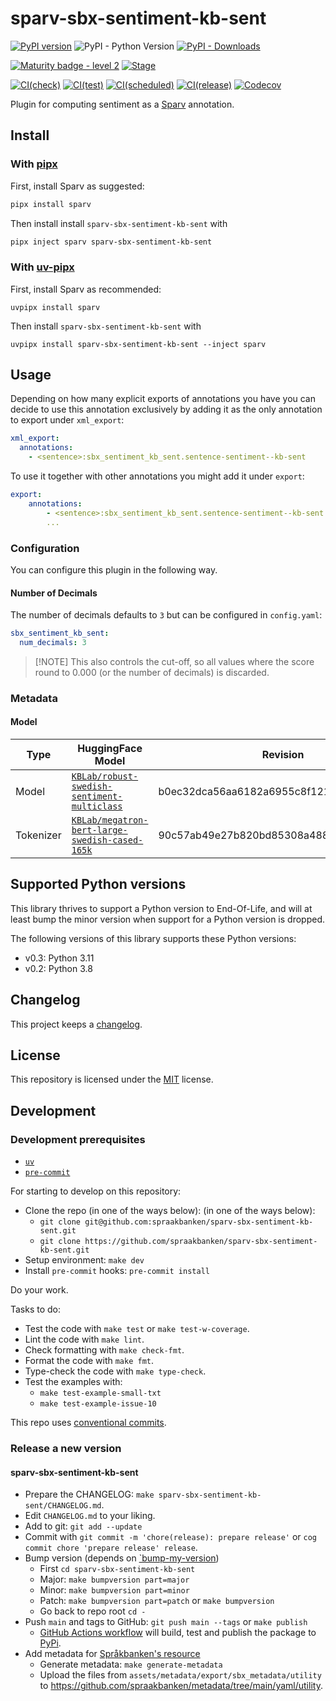# sparv-sbx-sentiment-kb-sent

[![PyPI version](https://badge.fury.io/py/sparv-sbx-sentiment-kb-sent.svg)](https://pypi.org/project/sparv-sbx-sentiment-kb-sent)
![PyPI - Python Version](https://img.shields.io/pypi/pyversions/sparv-sbx-sentiment-kb-sent)
[![PyPI - Downloads](https://img.shields.io/pypi/dm/sparv-sbx-sentiment-kb-sent)](https://pypi.org/project/sparv-sbx-sentiment-kb-sent/)

[![Maturity badge - level 2](https://img.shields.io/badge/Maturity-Level%202%20--%20First%20Release-yellowgreen.svg)](https://github.com/spraakbanken/getting-started/blob/main/scorecard.md)
[![Stage](https://img.shields.io/pypi/status/sparv-sbx-sentiment-kb-sent)](https://pypi.org/project/sparv-sbx-sentiment-kb-sent/)

[![CI(check)](https://github.com/spraakbanken/sparv-sbx-sentiment-kb-sent/actions/workflows/check.yml/badge.svg)](https://github.com/spraakbanken/sparv-sbx-sentiment-kb-sent/actions/workflows/check.yml)
[![CI(test)](https://github.com/spraakbanken/sparv-sbx-sentiment-kb-sent/actions/workflows/test.yml/badge.svg)](https://github.com/spraakbanken/sparv-sbx-sentiment-kb-sent/actions/workflows/test.yml)
[![CI(scheduled)](https://github.com/spraakbanken/sparv-sbx-sentiment-kb-sent/actions/workflows/scheduled.yml/badge.svg)](https://github.com/spraakbanken/sparv-sbx-sentiment-kb-sent/actions/workflows/scheduled.yml)
[![CI(release)](https://github.com/spraakbanken/sparv-sbx-sentiment-kb-sent/actions/workflows/release-sentence-sentiment-kb-sent.yml/badge.svg)](https://github.com/spraakbanken/sparv-sbx-sentiment-kb-sent/actions/workflows/release-sentence-sentiment-kb-sent.yml)
[![Codecov](https://codecov.io/gh/spraakbanken/sparv-sbx-sentiment-kb-sent/coverage.svg)](https://codecov.io/gh/spraakbanken/sparv-sbx-sentiment-kb-sent)

Plugin for computing sentiment as a [Sparv](https://github.com/spraakbanken/sparv) annotation.

## Install

### With [pipx](https://pipx.pypa.io/latest/)

First, install Sparv as suggested:

```bash
pipx install sparv
```

Then install install `sparv-sbx-sentiment-kb-sent` with

```bash
pipx inject sparv sparv-sbx-sentiment-kb-sent
```

### With [uv-pipx](https://github.com/pytgaen/uv-pipx)

First, install Sparv as recommended:

```shell
uvpipx install sparv
```

Then install `sparv-sbx-sentiment-kb-sent` with

```shell
uvpipx install sparv-sbx-sentiment-kb-sent --inject sparv
```

## Usage

Depending on how many explicit exports of annotations you have you can decide to use this
annotation exclusively by adding it as the only annotation to export under `xml_export`:

```yaml
xml_export:
  annotations:
    - <sentence>:sbx_sentiment_kb_sent.sentence-sentiment--kb-sent
```

To use it together with other annotations you might add it under `export`:

```yaml
export:
    annotations:
        - <sentence>:sbx_sentiment_kb_sent.sentence-sentiment--kb-sent
        ...
```

### Configuration

You can configure this plugin in the following way.

#### Number of Decimals

The number of decimals defaults to `3` but can be configured in `config.yaml`:

```yaml
sbx_sentiment_kb_sent:
  num_decimals: 3
```

> [!NOTE] This also controls the cut-off, so all values where the score round to 0.000 (or the number of decimals) is discarded.

### Metadata

#### Model

| Type      | HuggingFace Model                                                                                                     | Revision                                 |
| --------- | --------------------------------------------------------------------------------------------------------------------- | ---------------------------------------- |
| Model     | [`KBLab/robust-swedish-sentiment-multiclass`](https://huggingface.co/KBLab/robust-swedish-sentiment-multiclass)       | b0ec32dca56aa6182a6955c8f12129bbcbc7fdbd |
| Tokenizer | [`KBLab/megatron-bert-large-swedish-cased-165k`](https://huggingface.co/KBLab/megatron-bert-large-swedish-cased-165k) | 90c57ab49e27b820bd85308a488409dfea25600d |

## Supported Python versions

This library thrives to support a Python version to End-Of-Life, and will at
least bump the minor version when support for a Python version is dropped.

The following versions of this library supports these Python versions:

- v0.3: Python 3.11
- v0.2: Python 3.8

## Changelog

This project keeps a [changelog](./CHANGELOG.md).

## License

This repository is licensed under the [MIT](./LICENSE) license.

## Development

### Development prerequisites

- [`uv`](https://docs.astral.sh/uv/)
- [`pre-commit`](https://pre-commit.org)

For starting to develop on this repository:

- Clone the repo (in one of the ways below): (in one of the ways below):
  - `git clone git@github.com:spraakbanken/sparv-sbx-sentiment-kb-sent.git`
  - `git clone https://github.com/spraakbanken/sparv-sbx-sentiment-kb-sent.git`
- Setup environment: `make dev`
- Install `pre-commit` hooks: `pre-commit install`

Do your work.

Tasks to do:

- Test the code with `make test` or `make test-w-coverage`.
- Lint the code with `make lint`.
- Check formatting with `make check-fmt`.
- Format the code with `make fmt`.
- Type-check the code with `make type-check`.
- Test the examples with:
  - `make test-example-small-txt`
  - `make test-example-issue-10`

This repo uses [conventional commits](https://www.conventionalcommits.org/en/v1.0.0/).

### Release a new version

#### sparv-sbx-sentiment-kb-sent

- Prepare the CHANGELOG: `make sparv-sbx-sentiment-kb-sent/CHANGELOG.md`.
- Edit `CHANGELOG.md` to your liking.
- Add to git: `git add --update`
- Commit with `git commit -m 'chore(release): prepare release'` or `cog commit chore 'prepare release' release`.
- Bump version (depends on [`bump-my-version](https://callowayproject.github.io/bump-my-version/))
  - First `cd sparv-sbx-sentiment-kb-sent`
  - Major: `make bumpversion part=major`
  - Minor: `make bumpversion part=minor`
  - Patch: `make bumpversion part=patch` or `make bumpversion`
  - Go back to repo root `cd -`
- Push `main` and tags to GitHub: `git push main --tags` or `make publish`
  - [GitHub Actions workflow](./.github/workflows/release-sentence-sentiment-kb-sent.yaml) will build, test and publish the package to [PyPi](https://pypi.prg).
- Add metadata for [Språkbanken's resource](https://spraakbanken.gu.se/resurser)
  - Generate metadata: `make generate-metadata`
  - Upload the files from `assets/metadata/export/sbx_metadata/utility` to <https://github.com/spraakbanken/metadata/tree/main/yaml/utility>.
